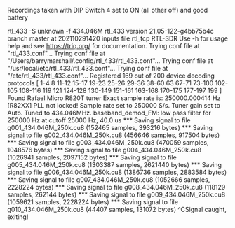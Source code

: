 Recordings taken with DIP Switch 4 set to ON (all other off) and good battery

rtl_433 -S unknown -f 434.046M
rtl_433 version 21.05-122-g4bb75b4c branch master at 202110291420 inputs file rtl_tcp RTL-SDR
Use -h for usage help and see https://triq.org/ for documentation.
Trying conf file at "rtl_433.conf"...
Trying conf file at "/Users/barrymarshall/.config/rtl_433/rtl_433.conf"...
Trying conf file at "/usr/local/etc/rtl_433/rtl_433.conf"...
Trying conf file at "/etc/rtl_433/rtl_433.conf"...
Registered 169 out of 200 device decoding protocols [ 1-4 8 11-12 15-17 19-23 25-26 29-36 38-60 63 67-71 73-100 102-105 108-116 119 121 124-128 130-149 151-161 163-168 170-175 177-197 199 ]
Found Rafael Micro R820T tuner
Exact sample rate is: 250000.000414 Hz
[R82XX] PLL not locked!
Sample rate set to 250000 S/s.
Tuner gain set to Auto.
Tuned to 434.046MHz.
baseband_demod_FM: low pass filter for 250000 Hz at cutoff 25000 Hz, 40.0 us
*** Saving signal to file g001_434.046M_250k.cu8 (152465 samples, 393216 bytes)
*** Saving signal to file g002_434.046M_250k.cu8 (456646 samples, 917504 bytes)
*** Saving signal to file g003_434.046M_250k.cu8 (470059 samples, 1048576 bytes)
*** Saving signal to file g004_434.046M_250k.cu8 (1026941 samples, 2097152 bytes)
*** Saving signal to file g005_434.046M_250k.cu8 (1303387 samples, 2621440 bytes)
*** Saving signal to file g006_434.046M_250k.cu8 (1386736 samples, 2883584 bytes)
*** Saving signal to file g007_434.046M_250k.cu8 (1052666 samples, 2228224 bytes)
*** Saving signal to file g008_434.046M_250k.cu8 (118129 samples, 262144 bytes)
*** Saving signal to file g009_434.046M_250k.cu8 (1059621 samples, 2228224 bytes)
*** Saving signal to file g010_434.046M_250k.cu8 (44407 samples, 131072 bytes)
^CSignal caught, exiting!
